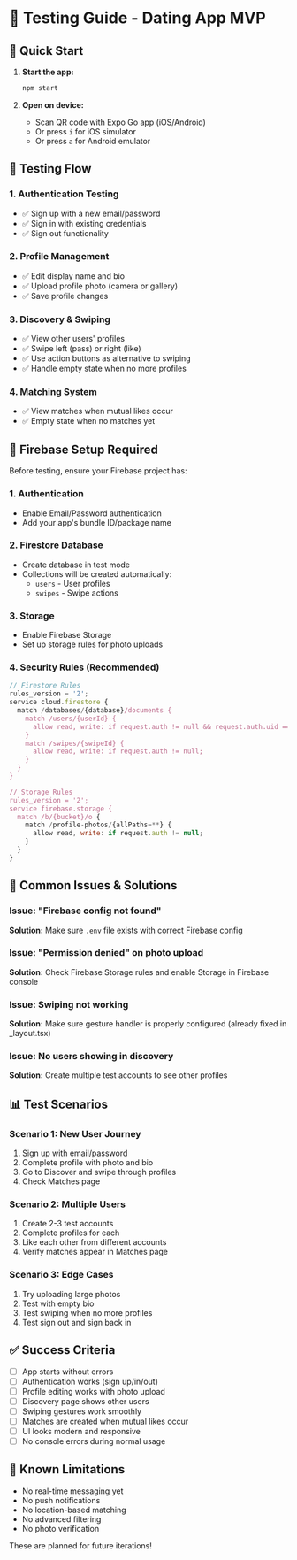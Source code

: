 # 🧪 Testing Guide - Dating App MVP

## 🚀 Quick Start

1. **Start the app:**

   ```bash
   npm start
   ```

2. **Open on device:**
   - Scan QR code with Expo Go app (iOS/Android)
   - Or press `i` for iOS simulator
   - Or press `a` for Android emulator

## 📱 Testing Flow

### 1. **Authentication Testing**

- ✅ Sign up with a new email/password
- ✅ Sign in with existing credentials
- ✅ Sign out functionality

### 2. **Profile Management**

- ✅ Edit display name and bio
- ✅ Upload profile photo (camera or gallery)
- ✅ Save profile changes

### 3. **Discovery & Swiping**

- ✅ View other users' profiles
- ✅ Swipe left (pass) or right (like)
- ✅ Use action buttons as alternative to swiping
- ✅ Handle empty state when no more profiles

### 4. **Matching System**

- ✅ View matches when mutual likes occur
- ✅ Empty state when no matches yet

## 🔧 Firebase Setup Required

Before testing, ensure your Firebase project has:

### 1. **Authentication**

- Enable Email/Password authentication
- Add your app's bundle ID/package name

### 2. **Firestore Database**

- Create database in test mode
- Collections will be created automatically:
  - `users` - User profiles
  - `swipes` - Swipe actions

### 3. **Storage**

- Enable Firebase Storage
- Set up storage rules for photo uploads

### 4. **Security Rules** (Recommended)

```javascript
// Firestore Rules
rules_version = '2';
service cloud.firestore {
  match /databases/{database}/documents {
    match /users/{userId} {
      allow read, write: if request.auth != null && request.auth.uid == userId;
    }
    match /swipes/{swipeId} {
      allow read, write: if request.auth != null;
    }
  }
}

// Storage Rules
rules_version = '2';
service firebase.storage {
  match /b/{bucket}/o {
    match /profile-photos/{allPaths=**} {
      allow read, write: if request.auth != null;
    }
  }
}
```

## 🐛 Common Issues & Solutions

### Issue: "Firebase config not found"

**Solution:** Make sure `.env` file exists with correct Firebase config

### Issue: "Permission denied" on photo upload

**Solution:** Check Firebase Storage rules and enable Storage in Firebase console

### Issue: Swiping not working

**Solution:** Make sure gesture handler is properly configured (already fixed in \_layout.tsx)

### Issue: No users showing in discovery

**Solution:** Create multiple test accounts to see other profiles

## 📊 Test Scenarios

### Scenario 1: New User Journey

1. Sign up with email/password
2. Complete profile with photo and bio
3. Go to Discover and swipe through profiles
4. Check Matches page

### Scenario 2: Multiple Users

1. Create 2-3 test accounts
2. Complete profiles for each
3. Like each other from different accounts
4. Verify matches appear in Matches page

### Scenario 3: Edge Cases

1. Try uploading large photos
2. Test with empty bio
3. Test swiping when no more profiles
4. Test sign out and sign back in

## ✅ Success Criteria

- [ ] App starts without errors
- [ ] Authentication works (sign up/in/out)
- [ ] Profile editing works with photo upload
- [ ] Discovery page shows other users
- [ ] Swiping gestures work smoothly
- [ ] Matches are created when mutual likes occur
- [ ] UI looks modern and responsive
- [ ] No console errors during normal usage

## 🚨 Known Limitations

- No real-time messaging yet
- No push notifications
- No location-based matching
- No advanced filtering
- No photo verification

These are planned for future iterations!

